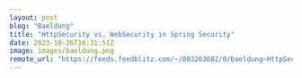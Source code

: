 ```yaml
---
layout: post
blog: "Baeldung"
title: "HttpSecurity vs. WebSecurity in Spring Security"
date: 2023-10-26T16:31:51Z
image: images/baeldung.png
remote_url: "https://feeds.feedblitz.com/~/803263682/0/baeldung~HttpSecurity-vs-WebSecurity-in-Spring-Security"
---
```

